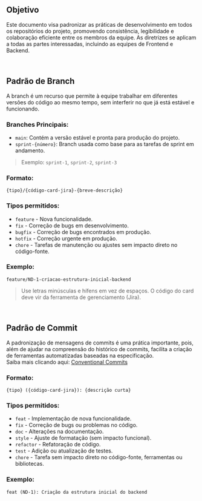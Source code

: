 ## Objetivo
Este documento visa padronizar as práticas de desenvolvimento em todos os repositórios do projeto, promovendo consistência, legibilidade e colaboração eficiente entre os membros da equipe. As diretrizes se aplicam a todas as partes interessadas, incluindo as equipes de Frontend e Backend.

<br>

## Padrão de Branch
A branch é um recurso que permite à equipe trabalhar em diferentes versões do código ao mesmo tempo, sem interferir no que já está estável e funcionando.

### Branches Principais:
- `main`: Contém a versão estável e pronta para produção do projeto.<br>
- `sprint-{número}`: Branch usada como base para as tarefas de sprint em andamento.

> Exemplo: `sprint-1`, `sprint-2`, `sprint-3`

### Formato:

~~~shell
{tipo}/{código-card-jira}-{breve-descrição}
~~~

### Tipos permitidos:
- `feature` - Nova funcionalidade.
- `fix` - Correção de bugs em desenvolvimento.
- `bugfix` - Correção de bugs encontrados em produção.
- `hotfix` - Correção urgente em produção.
- `chore` - Tarefas de manutenção ou ajustes sem impacto direto no código-fonte.

### Exemplo:

~~~shell
feature/ND-1-criacao-estrutura-inicial-backend
~~~

> Use letras minúsculas e hífens em vez de espaços. O código do card deve vir da ferramenta de gerenciamento (Jira).

<br>

## Padrão de Commit
A padronização de mensagens de commits é uma prática importante, pois, além de ajudar na compreensão do histórico de commits, facilita a criação de ferramentas automatizadas baseadas na especificação.<br>
Saiba mais clicando aqui: [Conventional Commits](https://www.conventionalcommits.org/en/v1.0.0/)

### Formato:

~~~shell
{tipo} ({código-card-jira}): {descrição curta}
~~~

### Tipos permitidos:
- `feat` - Implementação de nova funcionalidade.
- `fix` - Correção de bugs ou problemas no código.
- `doc` - Alterações na documentação.
- `style` - Ajuste de formatação (sem impacto funcional).
- `refactor` - Refatoração de código.
- `test` - Adição ou atualização de testes.
- `chore` - Tarefa sem impacto direto no código-fonte, ferramentas ou bibliotecas.

### Exemplo:

~~~shell
feat (ND-1): Criação da estrutura inicial do backend
~~~
